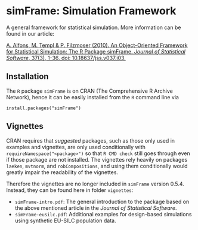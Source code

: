 # simFrame: Simulation Framework

A general framework for statistical simulation. More information can be found in our article:

[A. Alfons, M. Templ & P. Filzmoser (2010). An Object-Oriented Framework for Statistical Simulation: The R Package simFrame. *Journal of Statistical Software*, 37(3), 1-36. doi: 10.18637/jss.v037.i03.](https://doi.org/10.18637/jss.v037.i03)


## Installation

The `R` package `simFrame` is on CRAN (The Comprehensive R Archive Network), hence it can be easily installed from the `R` command line via

```
install.packages("simFrame")
```


## Vignettes

CRAN requires that *suggested* packages, such as those only used in examples and vignettes, are only used conditionally with `requireNamespace("<package>")` so that `R CMD check` still goes through even if those package are not installed.  The vignettes rely heavily on packages `laeken`, `mvtnorm`, and `robCompositions`, and using them conditionally would greatly impair the readability of the vignettes.

Therefore the vignettes are no longer included in `simFrame` version 0.5.4.  Instead, they can be found here in folder `vignettes`:

 * `simFrame-intro.pdf`: The general introduction to the package based on the 
   above mentioned article in the *Journal of Statistical Software*.
 * `simFrame-eusilc.pdf`: Additional examples for design-based simulations using    synthetic EU-SILC population data.
